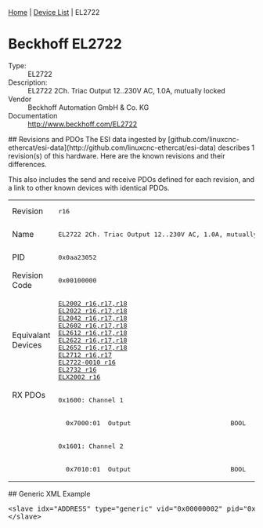<div class="nav"><a href="/esi-data">Home</a> | <a href="/esi-data/devices">Device List</a> | EL2722</div>

#  Beckhoff EL2722

<dl>
  <dt>Type:</dt><dd>EL2722</dd>
  <dt>Description:</dt><dd>EL2722 2Ch. Triac Output 12..230V AC, 1.0A, mutually locked</dd>
  <dt>Vendor</dt><dd>Beckhoff Automation GmbH & Co. KG</dd>
  <dt>Documentation</dt><dd><a href="http://www.beckhoff.com/EL2722">http://www.beckhoff.com/EL2722</a></dd>
</dl>
## Revisions and PDOs
The ESI data ingested by [github.com/linuxcnc-ethercat/esi-data](http://github.com/linuxcnc-ethercat/esi-data) describes 1 revision(s) of this hardware.  Here are the known revisions and their differences.

This also includes the send and receive PDOs defined for each revision, and a link to other known devices with identical PDOs.

<table>
<tr >
<td class="first">Revision</td>
<td ><pre>r16</pre></td>
</tr>
<tr >
<td class="first">Name</td>
<td ><pre>EL2722 2Ch. Triac Output 12..230V AC, 1.0A, mutually locked</pre></td>
</tr>
<tr >
<td class="first">PID</td>
<td ><pre>0x0aa23052</pre></td>
</tr>
<tr >
<td class="first">Revision Code</td>
<td ><pre>0x00100000</pre></td>
</tr>
<tr >
<td class="first">Equivalant Devices</td>
<td ><pre><a href="EL2002">EL2002 r16,r17,r18</a><br/><a href="EL2022">EL2022 r16,r17,r18</a><br/><a href="EL2042">EL2042 r16,r17,r18</a><br/><a href="EL2602">EL2602 r16,r17,r18</a><br/><a href="EL2612">EL2612 r16,r17,r18</a><br/><a href="EL2622">EL2622 r16,r17,r18</a><br/><a href="EL2652">EL2652 r16,r17,r18</a><br/><a href="EL2712">EL2712 r16,r17</a><br/><a href="EL2722-0010">EL2722-0010 r16</a><br/><a href="EL2732">EL2732 r16</a><br/><a href="ELX2002">ELX2002 r16</a></pre></td>
</tr>
<tr class="rxpdo pdosection">
<td class="first" rowspan=4 valign=top>RX PDOs</td>
<td><pre>0x1600: Channel 1</pre></td>
<td></td>
</tr>
<tr class="rxpdo">
<td ><pre>  0x7000:01  Output                          BOOL</pre></td>
</tr>
<tr class="rxpdo pdosection">
<td ><pre>0x1601: Channel 2</pre></td>
</tr>
<tr class="rxpdo">
<td ><pre>  0x7010:01  Output                          BOOL</pre></td>
</tr>
</table>
## Generic XML Example
<pre class="xml">
&lt;slave idx="ADDRESS" type="generic" vid="0x00000002" pid="0x0aa23052" configPdos="true"&gt;
&lt;/slave&gt;
</pre>
